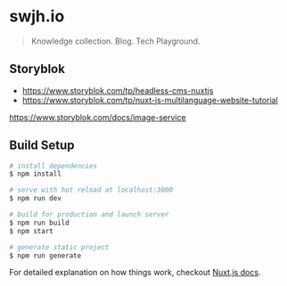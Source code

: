 # swjh.io

> Knowledge collection. Blog. Tech Playground.



## Storyblok

- https://www.storyblok.com/tp/headless-cms-nuxtjs
- https://www.storyblok.com/tp/nuxt-js-multilanguage-website-tutorial

https://www.storyblok.com/docs/image-service

## Build Setup

``` bash
# install dependencies
$ npm install

# serve with hot reload at localhost:3000
$ npm run dev

# build for production and launch server
$ npm run build
$ npm start

# generate static project
$ npm run generate
```

For detailed explanation on how things work, checkout [Nuxt.js docs](https://nuxtjs.org).
